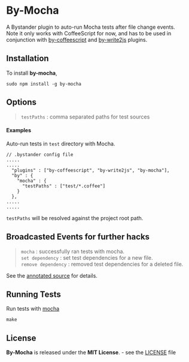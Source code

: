 By-Mocha
=============

A Bystander plugin to auto-run Mocha tests after file change events.  
Note it only works with CoffeeScript for now, and has to be used in conjunction with [by-coffeescript](http://tomoio.github.com/by-coffeescript/) and [by-write2js](http://tomoio.github.com/by-write2js/) plugins.

Installation
------------

To install **by-mocha**,

    sudo npm install -g by-mocha

Options
-------

> `testPaths` : comma separated paths for test sources  

#### Examples

Auto-run tests in `test` directory with Mocha.

    // .bystander config file
	.....
	.....
      "plugins" : ["by-coffeescript", "by-write2js", "by-mocha"],
      "by" : {
        "mocha" : {
          "testPaths" : ["test/*.coffee"]
        }
      },
    .....
	.....

`testPaths` will be resolved against the project root path.

Broadcasted Events for further hacks
------------------------

> `mocha` : successfully ran tests with mocha.  
> `set dependency` : set test dependencies for a new file.  
> `remove dependency` : removed test dependencies for a deleted file.

See the [annotated source](docs/by-mocha.html) for details.

Running Tests
-------------

Run tests with [mocha](http://mochajs.org/)

    make
	
License
-------
**By-Mocha** is released under the **MIT License**. - see the [LICENSE](https://raw.github.com/tomoio/by-mocha/master/LICENSE) file

